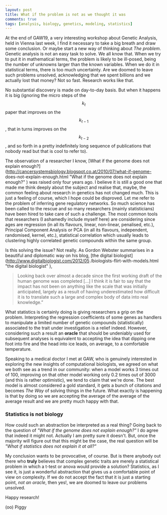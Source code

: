 ```yaml
---
layout: post
title: What if the problem is not as we thought it was
comments: true
tags: [analysis, biology, genetics, modeling, statistics]
---
```


At the end of GAW19, a very interesting workshop about Genetic Analysis, held
in Vienna last week, I find it necessary to take a big breath and draw some
conclusion. Or maybe start a new way of thinking about *The problem*. Genetic
analysis is not an easy task to solve. We all know that. When we try to put it
in mathematical terms, the problem is likely to be ill-posed, being the number
of unknowns larger than the known variables. When we do it in statistical
terms, there is too much uncertainty. Are we doomed to leave such problems
unsolved, acknowledging that we spent billions and we actually lost that
money? Not so fast. Research works like that. 

No substantial discovery is made on day-to-day basis. 
But when it happens it is big (ignoring the micro steps
of the $$k_{t}$$ paper that improves on the $$k_{t-1}$$, that in turns improves on the
$$k_{t-2}$$, and so forth in a pretty indefinitely long sequence of publications
that nobody read but that is cool to refer to). 

The observation of a
researcher I know, [What if the genome does not explain
enough?](http://cancersystemsbiology.blogspot.co.at/2010/07/what-if-genome-
does-not-explain-enough.html "What if the genome does not explain enough?" )
was raised only four years ago. I believe it is still a good one that made me
think deeply about the subject and realise that, maybe, the common feeling
about research in genetics has not changed much. This is just a feeling of
course, which I hope could be disproved. Let me refer to the problem of
inferring gene regulatory networks. So much science has been called to the
rescue and so many researchers (mainly statisticians) have been hired to take
care of such a challenge. The most common tools that researchers (I ashamedly
include myself here) are considering since ages are regression (in all its
flavours, linear, non-linear, penalised, etc.), Principal Component Analysis
or PCA (in all its flavours, independent, randomised, kernel, etc.),
statistical correlation which usually leads to clustering highly correlated
genetic compounds within the same group. 

Is this solving the issue? Not
really. As Gordon Webster summarises in a beautiful and diplomatic way on his
blog, [the digital biologist](http://www.digitalbiologist.com/2012/05
/biologists-flirt-with-models.html "the digital biologist" ), 

> Looking back over almost a decade since the first working draft of the human genome was
completed […] I think it is fair to say that the impact has not been on
anything like the scale that was initially anticipated, largely as a result of
having underestimated how difficult it is to translate such a large and
complex body of data into real knowledge.”

What statistics is certainly doing
is giving researchers a grip on the problem. Interpreting the regression
coefficients of some genes as handlers to manipulate a limited number of
genetic compounds (statistically) associated to the trait under investigation
is a relief indeed. However, considering such a result an **oracle** that
should be undeniably used for subsequent analyses is equivalent to accepting
the idea that dipping one foot into fire and the head into ice leads, on
average, to a comfortable temperature. 

Speaking to a medical doctor I met at
GAW, who is genuinely interested in exploring the new insights of
computational biologists, we agreed on what we both see as a trend in our
community: when a model works 3 times out of 100, improving on that other
model working only 0.2 times out of 3000 (and this is rather optimistic), we
tend to claim that we're done. The best model is almost considered a gold
standard, it gets a bunch of citations and becomes _The Way_ of solving things
in the future. What exactly is happening is that by doing so we are accepting
the average of the average of the average result and we are pretty much happy
with that. 

### Statistics is not biology 

How could such an abstraction be
interpreted as a real thing? Going back to the question of _"What if the
genome does not explain enough?"_ I do agree that indeed it might not.
Actually I am pretty sure it doesn't. But, once the majority will figure out
that this might be the case, the real question will be _"What if statistics
does not explain it at all?"_ 

My conclusion wants to be provocative, of
course. But is there anybody out there who **truly** believes that complex
genetic traits are merely a statistical problem in which a t-test or anova
would provide a solution? Statistics, as I see it, is just a wonderful
abstraction that gives us a comfortable point of view on complexity. If we do
not accept the fact that it is just a starting point, _not an oracle_, then
yes!, we are doomed to leave our problems unsolved. 

Happy research! 

(oo) Piggy



